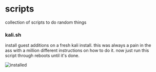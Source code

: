 # scripts

collection of scripts to do random things

### kali.sh

install guest additions on a fresh kali install. this was always a pain in the ass with a million different instructions on how to do it. now just run this script through reboots until it's done.

![installed](https://imgur.com/XOh23lj.png "installed")